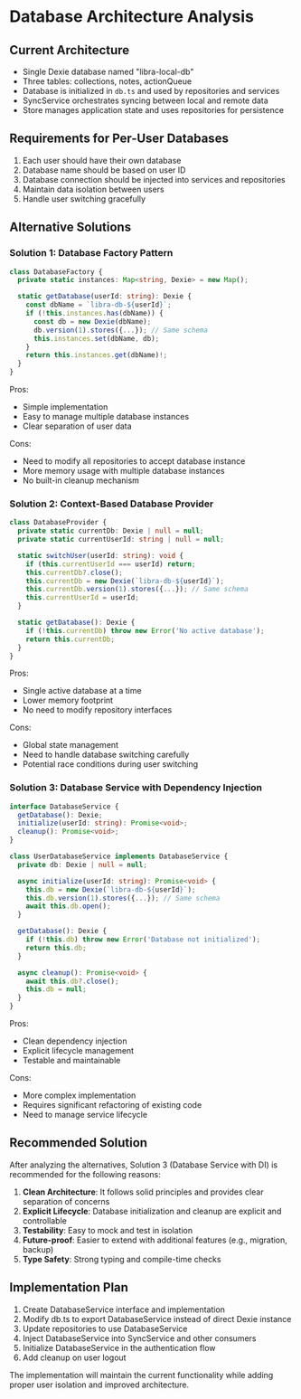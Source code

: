 # Database Architecture Analysis

## Current Architecture

- Single Dexie database named "libra-local-db"
- Three tables: collections, notes, actionQueue
- Database is initialized in `db.ts` and used by repositories and services
- SyncService orchestrates syncing between local and remote data
- Store manages application state and uses repositories for persistence

## Requirements for Per-User Databases

1. Each user should have their own database
2. Database name should be based on user ID
3. Database connection should be injected into services and repositories
4. Maintain data isolation between users
5. Handle user switching gracefully

## Alternative Solutions

### Solution 1: Database Factory Pattern

```typescript
class DatabaseFactory {
  private static instances: Map<string, Dexie> = new Map();

  static getDatabase(userId: string): Dexie {
    const dbName = `libra-db-${userId}`;
    if (!this.instances.has(dbName)) {
      const db = new Dexie(dbName);
      db.version(1).stores({...}); // Same schema
      this.instances.set(dbName, db);
    }
    return this.instances.get(dbName)!;
  }
}
```

Pros:

- Simple implementation
- Easy to manage multiple database instances
- Clear separation of user data

Cons:

- Need to modify all repositories to accept database instance
- More memory usage with multiple database instances
- No built-in cleanup mechanism

### Solution 2: Context-Based Database Provider

```typescript
class DatabaseProvider {
  private static currentDb: Dexie | null = null;
  private static currentUserId: string | null = null;

  static switchUser(userId: string): void {
    if (this.currentUserId === userId) return;
    this.currentDb?.close();
    this.currentDb = new Dexie(`libra-db-${userId}`);
    this.currentDb.version(1).stores({...}); // Same schema
    this.currentUserId = userId;
  }

  static getDatabase(): Dexie {
    if (!this.currentDb) throw new Error('No active database');
    return this.currentDb;
  }
}
```

Pros:

- Single active database at a time
- Lower memory footprint
- No need to modify repository interfaces

Cons:

- Global state management
- Need to handle database switching carefully
- Potential race conditions during user switching

### Solution 3: Database Service with Dependency Injection

```typescript
interface DatabaseService {
  getDatabase(): Dexie;
  initialize(userId: string): Promise<void>;
  cleanup(): Promise<void>;
}

class UserDatabaseService implements DatabaseService {
  private db: Dexie | null = null;

  async initialize(userId: string): Promise<void> {
    this.db = new Dexie(`libra-db-${userId}`);
    this.db.version(1).stores({...}); // Same schema
    await this.db.open();
  }

  getDatabase(): Dexie {
    if (!this.db) throw new Error('Database not initialized');
    return this.db;
  }

  async cleanup(): Promise<void> {
    await this.db?.close();
    this.db = null;
  }
}
```

Pros:

- Clean dependency injection
- Explicit lifecycle management
- Testable and maintainable

Cons:

- More complex implementation
- Requires significant refactoring of existing code
- Need to manage service lifecycle

## Recommended Solution

After analyzing the alternatives, Solution 3 (Database Service with DI) is recommended for the following reasons:

1. **Clean Architecture**: It follows solid principles and provides clear separation of concerns
2. **Explicit Lifecycle**: Database initialization and cleanup are explicit and controllable
3. **Testability**: Easy to mock and test in isolation
4. **Future-proof**: Easier to extend with additional features (e.g., migration, backup)
5. **Type Safety**: Strong typing and compile-time checks

## Implementation Plan

1. Create DatabaseService interface and implementation
2. Modify db.ts to export DatabaseService instead of direct Dexie instance
3. Update repositories to use DatabaseService
4. Inject DatabaseService into SyncService and other consumers
5. Initialize DatabaseService in the authentication flow
6. Add cleanup on user logout

The implementation will maintain the current functionality while adding proper user isolation and improved architecture.
